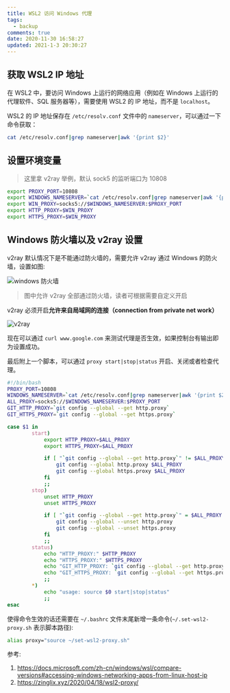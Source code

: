 ```yaml
---
title: WSL2 访问 Windows 代理
tags:
  - backup
comments: true
date: 2020-11-30 16:58:27
updated: 2021-1-3 20:30:27
---
```


## 获取 WSL2 IP 地址

在 WSL2 中，要访问 Windows 上运行的网络应用（例如在 Windows 上运行的代理软件、SQL 服务器等），需要使用 WSL2 的 IP 地址，而不是 `localhost`。

WSL2 的 IP 地址保存在 `/etc/resolv.conf` 文件中的 `nameserver`，可以通过一下命令获取：

```bash
cat /etc/resolv.conf|grep nameserver|awk '{print $2}'
```
## 设置环境变量

> 这里拿 v2ray 举例，默认 sock5 的监听端口为 10808

```bash
export PROXY_PORT=10808
export WINDOWS_NAMESERVER=`cat /etc/resolv.conf|grep nameserver|awk '{print $2}'`
export WIN_PROXY=socks5://$WINDOWS_NAMESERVER:$PROXY_PORT
export HTTP_PROXY=$WIN_PROXY
export HTTPS_PROXY=$WIN_PROXY
```

<!-- more -->

## Windows 防火墙以及 v2ray 设置

v2ray 默认情况下是不能通过防火墙的，需要允许 v2ray 通过 Windows 的防火墙，设置如图:

![windows 防火墙](https://i.loli.net/2020/12/31/DStfWsanH1E6wLJ.png)

> 图中允许 v2ray 全部通过防火墙，读者可根据需要自定义开启

v2ray 必须开启**允许来自局域网的连接（connection from private net work）**

![v2ray](https://i.loli.net/2020/11/30/vZ1EH96GKOnDQBI.png)

现在可以通过 `curl www.google.com` 来测试代理是否生效，如果控制台有输出即为设置成功。

最后附上一个脚本，可以通过 `proxy start|stop|status` 开启、关闭或者检查代理。

```bash
#!/bin/bash
PROXY_PORT=10808
WINDOWS_NAMESERVER=`cat /etc/resolv.conf|grep nameserver|awk '{print $2}'`
ALL_PROXY=socks5://$WINDOWS_NAMESERVER:$PROXY_PORT
GIT_HTTP_PROXY=`git config --global --get http.proxy`
GIT_HTTPS_PROXY=`git config --global --get https.proxy`

case $1 in
        start)
            export HTTP_PROXY=$ALL_PROXY
            export HTTPS_PROXY=$ALL_PROXY

            if [ "`git config --global --get http.proxy`" != $ALL_PROXY ]; then
                git config --global http.proxy $ALL_PROXY
                git config --global https.proxy $ALL_PROXY
            fi
            ;;
        stop)
            unset HTTP_PROXY
            unset HTTPS_PROXY

            if [ "`git config --global --get http.proxy`" = $ALL_PROXY ]; then
                git config --global --unset http.proxy
                git config --global --unset https.proxy
            fi
            ;;
        status)
            echo "HTTP_PROXY:" $HTTP_PROXY
            echo "HTTPS_PROXY:" $HTTPS_PROXY
            echo "GIT_HTTP_PROXY: `git config --global --get http.proxy`"
            echo "GIT_HTTPS_PROXY: `git config --global --get https.proxy`"
            ;;
        *)
            echo "usage: source $0 start|stop|status"
            ;;
esac
```

使得命令生效的话还需要在 `~/.bashrc` 文件末尾新增一条命令(`~/.set-wsl2-proxy.sh` 表示脚本路径):

```bash
alias proxy="source ~/set-wsl2-proxy.sh"
```

参考:
1. https://docs.microsoft.com/zh-cn/windows/wsl/compare-versions#accessing-windows-networking-apps-from-linux-host-ip
2. https://zinglix.xyz/2020/04/18/wsl2-proxy/